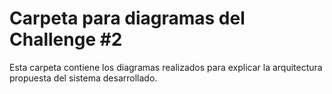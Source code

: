 # Carpeta para diagramas del Challenge #2
Esta carpeta contiene los diagramas realizados para explicar la arquitectura propuesta del sistema desarrollado.
